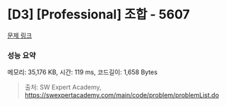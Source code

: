 # [D3] [Professional] 조합 - 5607 

[문제 링크](https://swexpertacademy.com/main/code/problem/problemDetail.do?contestProbId=AWXGKdbqczEDFAUo) 

### 성능 요약

메모리: 35,176 KB, 시간: 119 ms, 코드길이: 1,658 Bytes



> 출처: SW Expert Academy, https://swexpertacademy.com/main/code/problem/problemList.do
